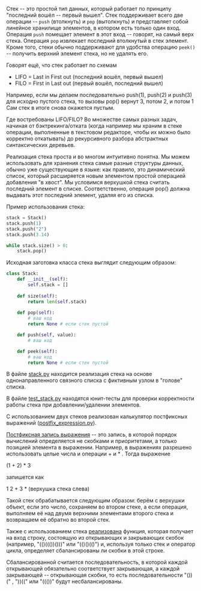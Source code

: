 Стек -- это простой тип данных, который работает по принципу "последний вошёл -- первый вышел". Стек поддерживает всего две операции -- `push` (втолкнуть) и `pop` (вытолкнуть) и представляет собой линейное хранилище элементов, в котором есть только один вход. Операция `push` помещает элемент в этот вход -- говорят, на самый верх стека. Операция `pop` извлекает последний втолкнутый в стек элемент. Кроме того, стеки обычно поддерживают для удобства операцию `peek()` -- получить верхний элемент стека, но не удалять его.

Говорят ещё, что стек работает по схемам
- LIFO = Last in First out (последний вошёл, первый вышел)
- FILO = First in Last out (первый вошёл, последний вышел)

Например, если мы делаем последовательно push(1), push(2) и push(3) для исходно пустого стека, то вызовы pop() вернут 3, потом 2, и потом 1 Сам стек в итоге снова окажется пустым.

Где востребованы LIFO/FILO? Во множестве самых разных задач, начиная от бэктрекинга/отката (когда например мы храним в стеке операции, выполненные в текстовом редакторе, чтобы их можно было корректно откатывать) до рекурсивного разбора абстрактных синтаксических деревьев.

Реализация стека проста и во многом интуитивно понятна. Мы можем использовать для хранения стека самые разные
структуры данных, обычно уже существующие в языке: как
правило, это динамический список, который расширяется новым элементом простой операцией добавления "в хвост". Мы условимся верхушкой стека считать последний элемент в
списке. Соответственно, операция pop() должна выдавать этот последний элемент, удаляя его из списка.

Пример использования стека:
```python
stack = Stack()
stack.push(1)
stack.push("2")
stack.push(3.14)

while stack.size() > 0:
    stack.pop()
```

Исходная заготовка класса стека выглядит следующим образом:
```python
class Stack:
    def __init__(self):
        self.stack = []
    
    def size(self):
        return len(self.stack)
    
    def pop(self):
        # ваш код
        return None # если стек пустой

    def push(self, value):
        # ваш код

    def peek(self):
        # ваш код
        return None # если стек пустой
```

В файле [stack.py](./stack.py) находится реализация стека на основе однонаправленного связного списка с фиктивным узлом в "голове" списка.

В файле [test_stack.py](./test_stack.py) находятся юнит-тесты для проверки корректности работы стека при добавлении/удалении элементов.

С использованием двух стеков реализован калькулятор постфиксных выражений ([postfix_expression.py](./postfix_expression.py)).

[Постфиксная запись выражения](https://habr.com/ru/articles/596925/) -- это запись, в которой порядок вычислений определяется не скобками и приоритетами, а только позицией элемента в выражении. Например, в выражениях разрешено использовать целые числа и операции + и * . Тогда выражение

(1 + 2) * 3

запишется как

1 2 + 3 * (верхушка стека слева)

Такой стек обрабатывается следующим образом: берём с верхушки объект, если это число, сохраняем во втором стеке, а если операция, выполняем её над двумя верхними элементами второго стека и возвращаем её обратно во второй стек.

Также с использованием стека [реализована](./brackets_balance.py) функция, которая получает на вход строку, состоящую из открывающих и закрывающих скобок (например, "(()((())()))" или "(()()(()") и, используя только стек и оператор цикла, определяет сбалансированы ли скобки в этой строке.

Сбалансированной считается последовательность, в которой каждой открывающей обязательно соответствует закрывающая, а каждой закрывающей -- открывающая скобки, то есть последовательности "())(" , "))((" или "((())" будут несбалансированы.